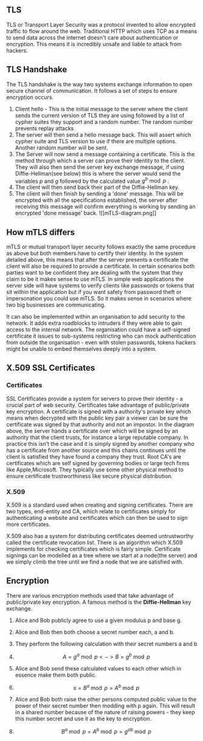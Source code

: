 ## TLS
TLS or Transport Layer Security was a protocol invented to allow encrypted traffic to flow around the web. Traditional HTTP which uses TCP as a means to send data across the internet doesn't care about authentication or encryption. This means it is incredibly unsafe and liable to attack from hackers. 

## TLS Handshake
The TLS handshake is the way two systems exchange information to open secure channel of communication. It follows a set of steps to ensure encryption occurs.
1. Client hello - This is the initial message to the server where the client sends the current version of TLS they are using followed by a list of cypher suites they support and a random number. The random number prevents replay attacks
2. The server will then send a hello message back. This will assert which cypher suite and TLS version to use if there are multiple options. Another random number will be sent.
3. The Server will now send a message containing a certificate. This is the method through which a server can prove their identity to the client. They will also then send the server key exchange message, if using Diffie-Hellman(see below) this is where the server would send the variables $p$ and $g$ followed by the calculated value $g^b \bmod p$ .
4. The client will then send back their part of the Diffie-Hellman key.
5. The client will then finish by sending a 'done' message. This will be encrypted with all the specifications established, the server after receiving this message will confirm everything is working by sending an encrypted 'done message' back.
![[mTLS-diagram.png]]
## How mTLS differs
mTLS or mutual transport layer security follows exactly the same procedure as above but both members have to certify their identity. In the system detailed above, this means that after the server presents a certificate the client will also be required to provide a certificate. In certain scenarios both parties want to be confident they are dealing with the system that they claim to be it makes sense to use mTLS. In simple web applications the server side will have systems to verify clients like passwords or tokens that sit within the application but if you want safety from password theft or impersonation you could use mTLS. So it makes sense in scenarios where two big businesses are communicating.

It can also be implemented within an organisation to add security to the network. It adds extra roadblocks to intruders if they were able to gain access to the internal network. The organisation could have a self-signed certificate it issues to sub-systems restricting who can  mock authentication from outside the organisation - even with stolen passwords, tokens hackers might be unable to embed themselves deeply into a system.

## X.509 SSL Certificates 
### Certificates 
SSL Certificates provide a system for servers to prove their identity - a crucial part of web security. Certificates take advantage of public/private key encryption. A certificate is signed with a authority's private key which means when decrypted with the public key pair a viewer can be sure the certificate was signed by that authority and not an impostor. In the diagram above, the server hands a certificate over which will be signed by an authority that the client trusts, for instance a large reputable company. In practice this isn't the case and it is simply signed by another company who has a certificate from another source and this chains continues until the client is satisfied they have found a company they trust. Root CA's are certificates which are self signed by governing bodies or large tech firms like Apple,Microsoft. They typically use some other physical method to ensure certificate trustworthiness like secure physical distribution.
### X.509
X.509 is a standard used when creating and signing certificates. There are two types, end-entity and CA, which relate to certificates simply for authenticating a website and certificates which can then be used to sign more certificates. 

X.509 also has a system for distributing certificates deemed untrustworthy called the certificate revocation list. There is an algorithm which X.509 implements for checking certificates which is fairly simple. Certificate signings can be modelled as a tree where we start at a node(the server) and we simply climb the tree until we find a node that we are satisfied with.

## Encryption
There are various encryption methods used that take advantage of public/private key encryption. A famous method is the <b>Diffie-Hellman</b> key exchange. 
1. Alice and Bob publicly agree to use a given modulus p and base g. 
2. Alice and Bob then both choose a secret number each, a and b.
3. They perform the following calculation with their secret numbers a and b
4. $$ A = g^{a} \bmod p <-> B = g^b \bmod p  $$
 
5. Alice and Bob send these calculated values to each other which in essence make them both public.
6. $$ s = B^{a}\bmod p = A^b\bmod p $$
7. Alice and Bob both raise the other persons computed public value to the power of their secret number then modding with p again. This will result in a shared number because of the nature of raising powers - they keep this number secret and use it as the key to encryption.
8. $$B^{a} \bmod p = A^b \bmod p = g^{ab} \bmod p$$
